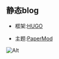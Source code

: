 ## 静态blog
- 框架:[HUGO](https://gohugo.io/)

- 主题:[PaperMod](https://github.com/adityatelange/hugo-PaperMod/)

![Alt]( https://repobeats.axiom.co/api/embed/e778411f92cbb071511bfc801a607ebdf8f753b5.svg "Repobeats 分析图像")

